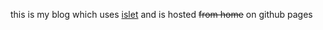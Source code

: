 this is my blog which uses [islet](https://github.com/katacarbix/islet) and is hosted ~~from home~~ on github pages
